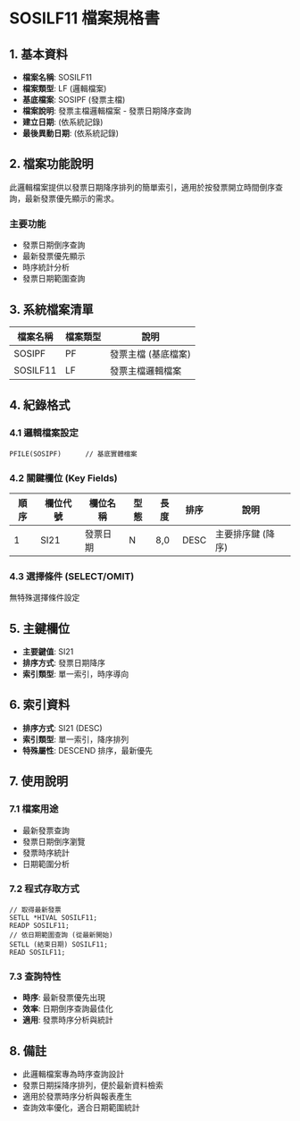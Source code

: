 # SOSILF11 檔案規格書

## 1. 基本資料
- **檔案名稱**: SOSILF11
- **檔案類型**: LF (邏輯檔案)
- **基底檔案**: SOSIPF (發票主檔)
- **檔案說明**: 發票主檔邏輯檔案 - 發票日期降序查詢
- **建立日期**: (依系統記錄)
- **最後異動日期**: (依系統記錄)

## 2. 檔案功能說明
此邏輯檔案提供以發票日期降序排列的簡單索引，適用於按發票開立時間倒序查詢，最新發票優先顯示的需求。

### 主要功能
- 發票日期倒序查詢
- 最新發票優先顯示
- 時序統計分析
- 發票日期範圍查詢

## 3. 系統檔案清單
| 檔案名稱 | 檔案類型 | 說明 |
|----------|----------|------|
| SOSIPF | PF | 發票主檔 (基底檔案) |
| SOSILF11 | LF | 發票主檔邏輯檔案 |

## 4. 紀錄格式

### 4.1 邏輯檔案設定
```
PFILE(SOSIPF)      // 基底實體檔案
```

### 4.2 關鍵欄位 (Key Fields)
| 順序 | 欄位代號 | 欄位名稱 | 型態 | 長度 | 排序 | 說明 |
|------|----------|----------|------|------|------|------|
| 1 | SI21 | 發票日期 | N | 8,0 | DESC | 主要排序鍵 (降序) |

### 4.3 選擇條件 (SELECT/OMIT)
無特殊選擇條件設定

## 5. 主鍵欄位
- **主要鍵值**: SI21
- **排序方式**: 發票日期降序
- **索引類型**: 單一索引，時序導向

## 6. 索引資料
- **排序方式**: SI21 (DESC)
- **索引類型**: 單一索引，降序排列
- **特殊屬性**: DESCEND 排序，最新優先

## 7. 使用說明

### 7.1 檔案用途
- 最新發票查詢
- 發票日期倒序瀏覽
- 發票時序統計
- 日期範圍分析

### 7.2 程式存取方式
```rpg
// 取得最新發票
SETLL *HIVAL SOSILF11;
READP SOSILF11;
// 依日期範圍查詢 (從最新開始)
SETLL (結束日期) SOSILF11;
READ SOSILF11;
```

### 7.3 查詢特性
- **時序**: 最新發票優先出現
- **效率**: 日期倒序查詢最佳化
- **適用**: 發票時序分析與統計

## 8. 備註
- 此邏輯檔案專為時序查詢設計
- 發票日期採降序排列，便於最新資料檢索
- 適用於發票時序分析與報表產生
- 查詢效率優化，適合日期範圍統計 